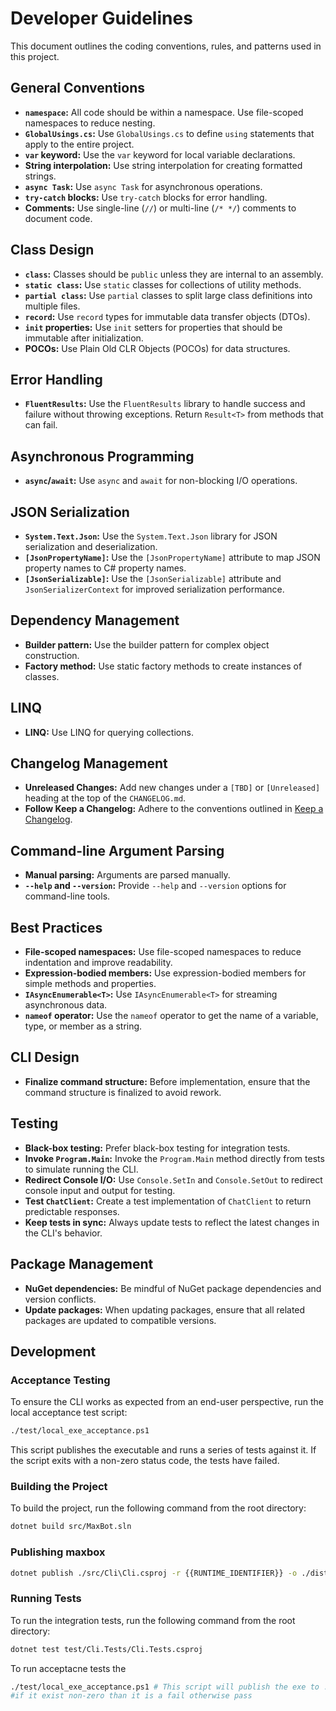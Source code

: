 # Developer Guidelines

This document outlines the coding conventions, rules, and patterns used in this project.

## General Conventions

- **`namespace`:** All code should be within a namespace. Use file-scoped namespaces to reduce nesting.
- **`GlobalUsings.cs`:** Use `GlobalUsings.cs` to define `using` statements that apply to the entire project.
- **`var` keyword:** Use the `var` keyword for local variable declarations.
- **String interpolation:** Use string interpolation for creating formatted strings.
- **`async Task`:** Use `async Task` for asynchronous operations.
- **`try-catch` blocks:** Use `try-catch` blocks for error handling.
- **Comments:** Use single-line (`//`) or multi-line (`/* */`) comments to document code.

## Class Design

- **`class`:** Classes should be `public` unless they are internal to an assembly.
- **`static class`:** Use `static` classes for collections of utility methods.
- **`partial class`:** Use `partial` classes to split large class definitions into multiple files.
- **`record`:** Use `record` types for immutable data transfer objects (DTOs).
- **`init` properties:** Use `init` setters for properties that should be immutable after initialization.
- **POCOs:** Use Plain Old CLR Objects (POCOs) for data structures.

## Error Handling

- **`FluentResults`:** Use the `FluentResults` library to handle success and failure without throwing exceptions. Return `Result<T>` from methods that can fail.

## Asynchronous Programming

- **`async`/`await`:** Use `async` and `await` for non-blocking I/O operations.

## JSON Serialization

- **`System.Text.Json`:** Use the `System.Text.Json` library for JSON serialization and deserialization.
- **`[JsonPropertyName]`:** Use the `[JsonPropertyName]` attribute to map JSON property names to C# property names.
- **`[JsonSerializable]`:** Use the `[JsonSerializable]` attribute and `JsonSerializerContext` for improved serialization performance.

## Dependency Management

- **Builder pattern:** Use the builder pattern for complex object construction.
- **Factory method:** Use static factory methods to create instances of classes.

## LINQ

- **LINQ:** Use LINQ for querying collections.

## Changelog Management

- **Unreleased Changes:** Add new changes under a `[TBD]` or `[Unreleased]` heading at the top of the `CHANGELOG.md`.
- **Follow Keep a Changelog:** Adhere to the conventions outlined in [Keep a Changelog](https://keepachangelog.com/en/1.0.0/).

## Command-line Argument Parsing

- **Manual parsing:** Arguments are parsed manually.
- **`--help` and `--version`:** Provide `--help` and `--version` options for command-line tools.

## Best Practices

- **File-scoped namespaces:** Use file-scoped namespaces to reduce indentation and improve readability.
- **Expression-bodied members:** Use expression-bodied members for simple methods and properties.
- **`IAsyncEnumerable<T>`:** Use `IAsyncEnumerable<T>` for streaming asynchronous data.
- **`nameof` operator:** Use the `nameof` operator to get the name of a variable, type, or member as a string.

## CLI Design

- **Finalize command structure:** Before implementation, ensure that the command structure is finalized to avoid rework.

## Testing

- **Black-box testing:** Prefer black-box testing for integration tests.
- **Invoke `Program.Main`:** Invoke the `Program.Main` method directly from tests to simulate running the CLI.
- **Redirect Console I/O:** Use `Console.SetIn` and `Console.SetOut` to redirect console input and output for testing.
- **Test `ChatClient`:** Create a test implementation of `ChatClient` to return predictable responses.
- **Keep tests in sync:** Always update tests to reflect the latest changes in the CLI's behavior.

## Package Management

- **NuGet dependencies:** Be mindful of NuGet package dependencies and version conflicts.
- **Update packages:** When updating packages, ensure that all related packages are updated to compatible versions.

## Development

### Acceptance Testing

To ensure the CLI works as expected from an end-user perspective, run the local acceptance test script:

```sh
./test/local_exe_acceptance.ps1
```

This script publishes the executable and runs a series of tests against it. If the script exits with a non-zero status code, the tests have failed.

### Building the Project

To build the project, run the following command from the root directory:

```sh
dotnet build src/MaxBot.sln
```

### Publishing maxbox

```sh
dotnet publish ./src/Cli\Cli.csproj -r {{RUNTIME_IDENTIFIER}} -o ./dist
```


### Running Tests

To run the integration tests, run the following command from the root directory:

```sh
dotnet test test/Cli.Tests/Cli.Tests.csproj
```

To run acceptacne tests the

```sh
./test/local_exe_acceptance.ps1 # This script will publish the exe to ./dist and exerceise a sample of the feature switches
#if it exist non-zero than it is a fail otherwise pass
```
